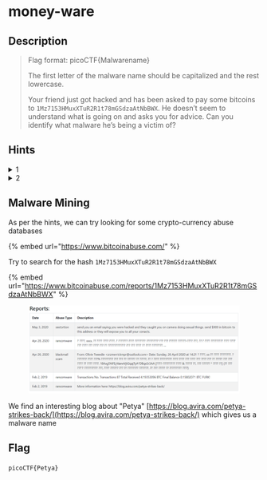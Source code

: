 # money-ware

## Description

> Flag format: picoCTF{Malwarename}
>
> The first letter of the malware name should be capitalized and the rest lowercase.
>
> Your friend just got hacked and has been asked to pay some bitcoins to `1Mz7153HMuxXTuR2R1t78mGSdzaAtNbBWX`. He doesn’t seem to understand what is going on and asks you for advice. Can you identify what malware he’s being a victim of?

## Hints

<details>

<summary>1</summary>

Some crypto-currencies abuse databases exist; check them out!

</details>

<details>

<summary>2</summary>

Maybe Google might help.

</details>

## Malware Mining

As per the hints, we can try looking for some crypto-currency abuse databases

{% embed url="https://www.bitcoinabuse.com/" %}

Try to search for the hash `1Mz7153HMuxXTuR2R1t78mGSdzaAtNbBWX`

{% embed url="https://www.bitcoinabuse.com/reports/1Mz7153HMuxXTuR2R1t78mGSdzaAtNbBWX" %}

<figure><img src="../../.gitbook/assets/image (1).png" alt=""><figcaption></figcaption></figure>

We find an interesting blog about "Petya" [https://blog.avira.com/petya-strikes-back/](https://blog.avira.com/petya-strikes-back/) which gives us a malware name

## Flag

`picoCTF{Petya}`
